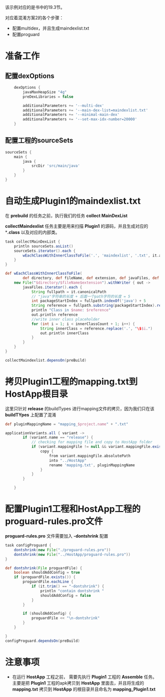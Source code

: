 该示例对应的是书中的19.3节。

对应着混淆方案2的各个步骤：
  * 配置multidex，并且生成maindexlist.txt
  * 配置proguard

# 准备工作 #

## 配置dexOptions ##

``` groovy
    dexOptions {
        javaMaxHeapSize "4g"
        preDexLibraries = false

        additionalParameters += '--multi-dex'
        additionalParameters += '--main-dex-list=maindexlist.txt'
        additionalParameters += '--minimal-main-dex'
        additionalParameters += '--set-max-idx-number=20000'
    }
```

## 配置工程的sourceSets ##

``` groovy
sourceSets {
    main {
        java {
            srcDir 'src/main/java'
        }
    }
}
```

# 自动生成Plugin1的maindexlist.txt  #
在 **prebuild** 的任务之前，执行我们的任务 **collect
MainDexList**

**collectMaindexlist** 任务主要是用来扫描 **Plugin1** 的源码，并且生成对应的 ***.class** 以及对应的内部类。

``` groovy
task collectMainDexList {
    println sourceSets.asList()
    sourceSets.iterator().each {
        wEachClassWithInnerClassToFile('.', 'maindexlist', '.txt', it.allJava.files, 10)
    }
}

def wEachClassWithInnerClassToFile(
        def directory, def fileName, def extension, def javaFiles, def innerClassCount) {
    new File("$directory/$fileName$extension").withWriter { out ->
        javaFiles.iterator().each {
            String fullpath = it.canonicalPath
            // "java"字符串的长度 + 后面一个path字符的长度 = 5
            int packageStartIndex = fullpath.indexOf('java') + 5
            String reference = fullpath.substring(packageStartIndex).replace("java", "class")
            println "Class in $name: $reference"
            out.println reference
            //write inner class placeholder
            for (int i = 1; i < innerClassCount + 1; i++) {
                String innerClass = reference.replace('.', "\$$i.")
                out.println innerClass
            }
        }
    }
}

collectMaindexlist.depensOn(preBuild)
```

# 拷贝Plugin1工程的mapping.txt到HostApp根目录 #

这里只针对 **release** 的buildTypes 进行mapping文件的拷贝，因为我们只在该 **buildTYpes** 上配置了混淆
``` groovy
def pluginMappingName = "mapping_$project.name" + ".txt"

applicationVariants.all { variant ->
        if (variant.name == "release") {
            // checking for mapping file and copy to HostApp folder
            if (variant.mappingFile != null && variant.mappingFile.exists()) {
                copy {
                    from variant.mappingFile.absolutePath
                    into "../HostApp"
                    rename 'mapping.txt', pluginMappingName
                }
            }
        }

    }
```

# 配置Plugin1工程和HostApp工程的proguard-rules.pro文件 #
**proguard-rules.pro** 文件需要加入 **-dontshrink** 配置

``` groovy
task configProguard {
    dontshrink(new File("./proguard-rules.pro"))
    dontshrink(new File("../HostApp/proguard-rules.pro"))
}

def dontshrink(File proguardFile) {
    boolean shouldAddConfig = true
    if (proguardFile.exists()) {
        proguardFile.eachLine {
            if (it.trim() == "-dontshrink") {
                println "contain dontshrink "
                shouldAddConfig = false
            }
        }

        if (shouldAddConfig) {
            proguardFile << "\n-dontshrink"
        }
    }

}
configProguard.dependsOn(preBuild)
```

# 注意事项 #
  * 在运行 **HostApp** 工程之前， 需要先执行 **Plugin1** 工程的 **Assemble** 任务。主要是把 **Plugin1** 工程的apk拷贝到 **HostApp** 里面去，并且将生成的 **mapping.txt** 拷贝到 **HostApp** 的根目录并且命名为 **mapping_Plugin1.txt**
